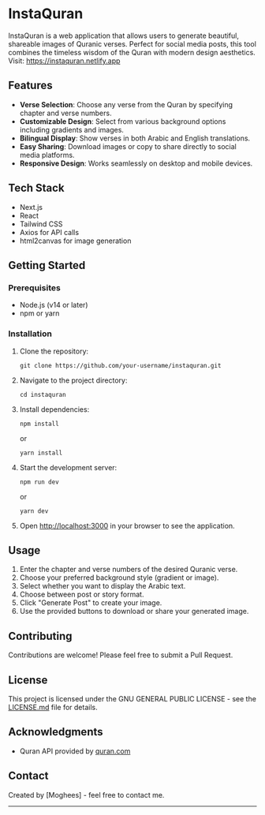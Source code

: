 # InstaQuran

InstaQuran is a web application that allows users to generate beautiful, shareable images of Quranic verses. Perfect for social media posts, this tool combines the timeless wisdom of the Quran with modern design aesthetics.
Visit: https://instaquran.netlify.app

## Features

- **Verse Selection**: Choose any verse from the Quran by specifying chapter and verse numbers.
- **Customizable Design**: Select from various background options including gradients and images.
- **Bilingual Display**: Show verses in both Arabic and English translations.
- **Easy Sharing**: Download images or copy to share directly to social media platforms.
- **Responsive Design**: Works seamlessly on desktop and mobile devices.

## Tech Stack

- Next.js
- React
- Tailwind CSS
- Axios for API calls
- html2canvas for image generation

## Getting Started

### Prerequisites

- Node.js (v14 or later)
- npm or yarn

### Installation

1. Clone the repository:
   ```
   git clone https://github.com/your-username/instaquran.git
   ```

2. Navigate to the project directory:
   ```
   cd instaquran
   ```

3. Install dependencies:
   ```
   npm install
   ```
   or
   ```
   yarn install
   ```

4. Start the development server:
   ```
   npm run dev
   ```
   or
   ```
   yarn dev
   ```

5. Open [http://localhost:3000](http://localhost:3000) in your browser to see the application.

## Usage

1. Enter the chapter and verse numbers of the desired Quranic verse.
2. Choose your preferred background style (gradient or image).
3. Select whether you want to display the Arabic text.
4. Choose between post or story format.
5. Click "Generate Post" to create your image.
6. Use the provided buttons to download or share your generated image.

## Contributing

Contributions are welcome! Please feel free to submit a Pull Request.

## License

This project is licensed under the GNU GENERAL PUBLIC LICENSE - see the [LICENSE.md](LICENSE) file for details.

## Acknowledgments

- Quran API provided by [quran.com](https://quran.com/api)

## Contact

Created by [Moghees] - feel free to contact me.

---
